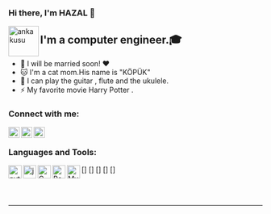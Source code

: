 
### Hi there, I'm HAZAL  👋

<img align="left" alt="anka kusu" width="60px" src="https://github.com/hazalozbey/png/blob/main/Anka-Kusu-56653.gif" />

## I'm  a computer engineer.🎓


- 👫 I will be married soon! ❤️
- 🐱 I'm a cat mom.His name is "KÖPÜK"
- 🎸 I can play the guitar , flute and the ukulele.
- ⚡ My favorite movie Harry Potter .



### Connect with me:


[<img align="left" alt="hazal | Twitter" width="22px" src="https://github.com/hazalozbey/png/blob/main/twitter.png" />][twitter]
[<img align="left" alt="hazal | LinkedIn" width="22px" src="https://github.com/hazalozbey/png/blob/main/linkedin.png" />][linkedin]
[<img align="left" alt="hazal | Instagram" width="22px" src="https://github.com/hazalozbey/png/blob/main/indir.jpg" />][instagram]

<br />

### Languages and Tools:

[<img align="left" alt="python" width="26px" src="https://github.com/hazalozbey/png/blob/main/Python.png" />]
[<img align="left" alt="java" width="26px" src="https://github.com/hazalozbey/png/blob/main/java.png" />]
[<img align="left" alt="C" width="26px" src="https://github.com/hazalozbey/png/blob/main/396-3965857_c-c-programming-language-logo-clipart.png" />]
[<img align="left" alt="PostgreSQL" width="26px" src="https://github.com/hazalozbey/png/blob/main/postgresql.png" />]
[<img align="left" alt="MySQL" width="26px" src="https://github.com/hazalozbey/png/blob/main/mysql.png" />]


<br />
<br />

---


[twitter]: https://twitter.com/HazalZBEY6
[instagram]: https://www.instagram.com/hzl_ozbey/
[linkedin]: https://www.linkedin.com/in/hazalozbey/
